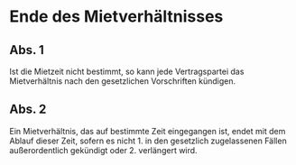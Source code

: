 # Ende des Mietverhältnisses



## Abs. 1

 Ist die Mietzeit nicht bestimmt, so kann jede Vertragspartei das Mietverhältnis nach den gesetzlichen Vorschriften kündigen.

## Abs. 2

 Ein Mietverhältnis, das auf bestimmte Zeit eingegangen ist, endet mit dem Ablauf dieser Zeit, sofern es nicht  1.
 in den gesetzlich zugelassenen Fällen außerordentlich gekündigt oder
 2.
 verlängert wird.
 

